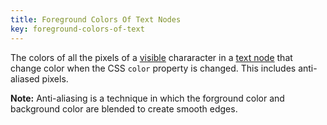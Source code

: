 ```yaml
---
title: Foreground Colors Of Text Nodes
key: foreground-colors-of-text
---
```


The colors of all the pixels of a [visible](#visible) chararacter in a [text node](https://dom.spec.whatwg.org/#text) that change color when the CSS `color` property is changed. This includes anti-aliased pixels.

**Note:** Anti-aliasing is a technique in which the forground color and background color are blended to create smooth edges.

